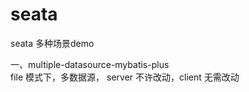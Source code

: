 # seata
seata 多种场景demo

一、multiple-datasource-mybatis-plus  
file 模式下，多数据源，
server 不许改动，client 无需改动
